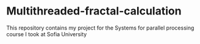 # Multithreaded-fractal-calculation
This repository contains my project for the Systems for parallel processing course I took at Sofia University
